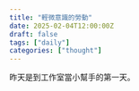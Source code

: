 ```yaml
---
title: "輕微意識的勞動"
date: 2025-02-04T12:00:00Z
draft: false
tags: ["daily"]
categories: ["thought"]
---
```


昨天是到工作室當小幫手的第一天。

